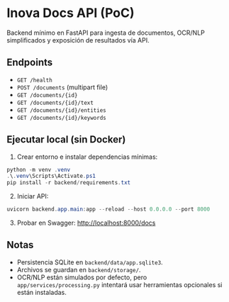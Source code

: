 # Inova Docs API (PoC)

Backend mínimo en FastAPI para ingesta de documentos, OCR/NLP simplificados y exposición de resultados vía API.

## Endpoints

- `GET /health`
- `POST /documents` (multipart file)
- `GET /documents/{id}`
- `GET /documents/{id}/text`
- `GET /documents/{id}/entities`
- `GET /documents/{id}/keywords`

## Ejecutar local (sin Docker)

1) Crear entorno e instalar dependencias mínimas:

```powershell
python -m venv .venv
.\.venv\Scripts\Activate.ps1
pip install -r backend/requirements.txt
```

2) Iniciar API:

```powershell
uvicorn backend.app.main:app --reload --host 0.0.0.0 --port 8000
```

3) Probar en Swagger: <http://localhost:8000/docs>

## Notas

- Persistencia SQLite en `backend/data/app.sqlite3`.
- Archivos se guardan en `backend/storage/`.
- OCR/NLP están simulados por defecto, pero `app/services/processing.py` intentará usar herramientas opcionales si están instaladas.